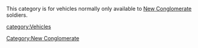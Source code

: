 This category is for vehicles normally only available to [New
Conglomerate](New_Conglomerate "wikilink") soldiers.

[category:Vehicles](category:Vehicles "wikilink")

[Category:New Conglomerate](Category:New_Conglomerate "wikilink")
